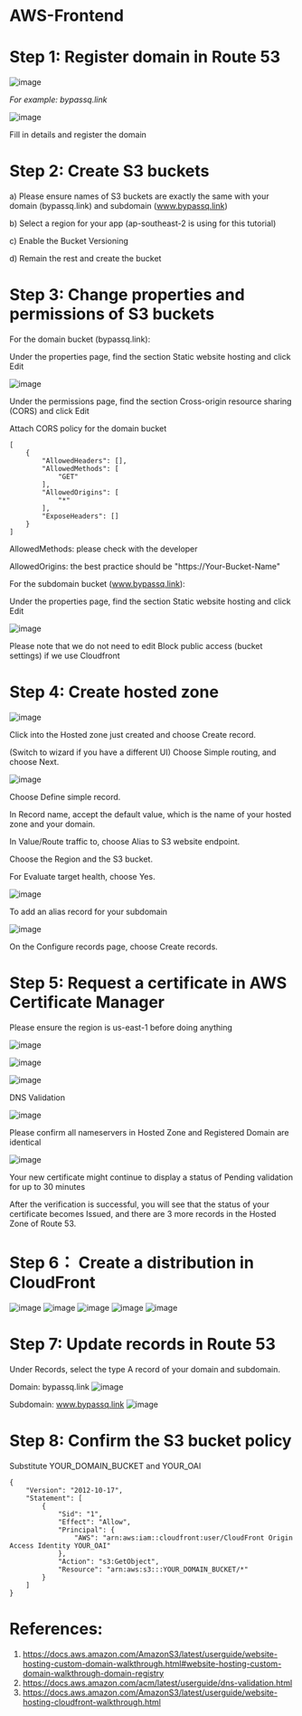 # AWS-Frontend

# Step 1: Register domain in Route 53

![image](https://user-images.githubusercontent.com/57895489/159733899-eb3a6b19-bfe8-4c5f-ac19-d534fa637712.png)

_For example: bypassq.link_

![image](https://user-images.githubusercontent.com/57895489/159734238-c95716be-18bf-4a9f-9971-4473ed77469b.png)

Fill in details and register the domain

# Step 2: Create S3 buckets

a) Please ensure names of S3 buckets are exactly the same with your domain (bypassq.link) and subdomain (www.bypassq.link)

b) Select a region for your app (ap-southeast-2 is using for this tutorial)

c) Enable the Bucket Versioning

d) Remain the rest and create the bucket

# Step 3: Change properties and permissions of S3 buckets

For the domain bucket (bypassq.link):

Under the properties page, find the section Static website hosting and click Edit

![image](https://user-images.githubusercontent.com/57895489/159734663-3065f1df-58cc-410c-ab27-56a48e1e3c2a.png)

Under the permissions page, find the section Cross-origin resource sharing (CORS) and click Edit

Attach CORS policy for the domain bucket

```
[
    {
        "AllowedHeaders": [],
        "AllowedMethods": [
            "GET"
        ],
        "AllowedOrigins": [
            "*"
        ],
        "ExposeHeaders": []
    }
]
```

AllowedMethods: please check with the developer

AllowedOrigins: the best practice should be "https://Your-Bucket-Name"

For the subdomain bucket (www.bypassq.link):

Under the properties page, find the section Static website hosting and click Edit

![image](https://user-images.githubusercontent.com/57895489/159735260-19181c39-c110-4643-8630-8e6c70f3d90d.png)

Please note that we do not need to edit Block public access (bucket settings) if we use Cloudfront

#  Step 4: Create hosted zone

![image](https://user-images.githubusercontent.com/57895489/159735609-e9bd17ef-f1d5-4cce-a7c1-1a87406a4c97.png)

Click into the Hosted zone just created and choose Create record.

(Switch to wizard if you have a different UI) Choose Simple routing, and choose Next.

![image](https://user-images.githubusercontent.com/57895489/159735684-2ce2271c-4f7d-4c08-826f-e354a79ecd58.png)

Choose Define simple record.

In Record name, accept the default value, which is the name of your hosted zone and your domain.

In Value/Route traffic to, choose Alias to S3 website endpoint.

Choose the Region and the S3 bucket.

For Evaluate target health, choose Yes.

![image](https://user-images.githubusercontent.com/57895489/159735736-106790f9-61da-4d21-8dc1-c59095530171.png)

To add an alias record for your subdomain

![image](https://user-images.githubusercontent.com/57895489/159735816-21251d30-000b-4769-9641-55f8bec526ff.png)

On the Configure records page, choose Create records.

# Step 5: Request a certificate in AWS Certificate Manager

Please ensure the region is us-east-1 before doing anything

![image](https://user-images.githubusercontent.com/57895489/159735979-b44fac5c-d7c8-4e3e-bb8f-98e917ee3a67.png)

![image](https://user-images.githubusercontent.com/57895489/159736027-006d1e51-c81f-487d-b836-b5e28856da58.png)

![image](https://user-images.githubusercontent.com/57895489/159735856-432d12fa-43f5-4c94-8abf-6702717c3337.png)

DNS Validation

![image](https://user-images.githubusercontent.com/57895489/159736059-a483c229-b184-45e9-867d-1b2679d68926.png)

Please confirm all nameservers in Hosted Zone and Registered Domain are identical

![image](https://user-images.githubusercontent.com/57895489/159736109-226043eb-bde0-465f-92eb-916e7b743838.png)

Your new certificate might continue to display a status of Pending validation for up to 30 minutes

After the verification is successful, you will see that the status of your certificate becomes Issued, and there are 3 more records in the Hosted Zone of Route 53.

# Step 6： Create a distribution in CloudFront

![image](https://user-images.githubusercontent.com/57895489/159743862-e1904488-b3a0-4521-b720-55673e50c0d9.png)
![image](https://user-images.githubusercontent.com/57895489/159743954-9888eee8-936e-4d64-8f3c-b5c92bc399b4.png)
![image](https://user-images.githubusercontent.com/57895489/159744008-92066457-7514-4ca5-bae5-4c7a5e18f472.png)
![image](https://user-images.githubusercontent.com/57895489/159744054-d61fb3b9-9790-4cd8-a48f-69ff01f865d0.png)
![image](https://user-images.githubusercontent.com/57895489/159744073-7d8ac579-560b-49e3-ad0e-38303e98b187.png)


# Step 7: Update records in Route 53

Under Records, select the type A record of your domain and subdomain.

Domain: bypassq.link
![image](https://user-images.githubusercontent.com/57895489/159744323-2bbfd7c6-a0d5-41f6-9fad-b167c1f46720.png)

Subdomain: www.bypassq.link
![image](https://user-images.githubusercontent.com/57895489/159744388-c70a8f24-ca48-4125-bf99-d234c14a3c0b.png)

# Step 8: Confirm the S3 bucket policy

Substitute YOUR_DOMAIN_BUCKET and YOUR_OAI
```
{
    "Version": "2012-10-17",
    "Statement": [
        {
            "Sid": "1",
            "Effect": "Allow",
            "Principal": {
                "AWS": "arn:aws:iam::cloudfront:user/CloudFront Origin Access Identity YOUR_OAI"
            },
            "Action": "s3:GetObject",
            "Resource": "arn:aws:s3:::YOUR_DOMAIN_BUCKET/*"
        }
    ]
}
```

# References:

1. https://docs.aws.amazon.com/AmazonS3/latest/userguide/website-hosting-custom-domain-walkthrough.html#website-hosting-custom-domain-walkthrough-domain-registry
2. https://docs.aws.amazon.com/acm/latest/userguide/dns-validation.html
3. https://docs.aws.amazon.com/AmazonS3/latest/userguide/website-hosting-cloudfront-walkthrough.html

